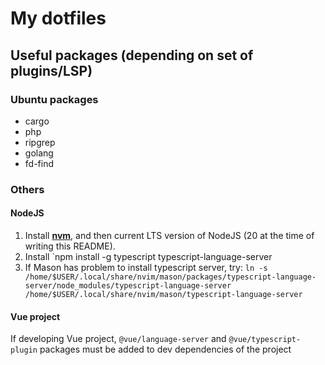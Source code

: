 # My dotfiles

## Useful packages (depending on set of plugins/LSP)

### Ubuntu packages

- cargo
- php
- ripgrep
- golang
- fd-find

### Others

#### NodeJS

1. Install [**nvm**](https://github.com/nvm-sh/nvm), and then current LTS version of NodeJS (20 at the time of writing this README).
2. Install `npm install -g typescript typescript-language-server
3. If Mason has problem to install typescript server, try: `ln -s /home/$USER/.local/share/nvim/mason/packages/typescript-language-server/node_modules/typescript-language-server /home/$USER/.local/share/nvim/mason/typescript-language-server`

#### Vue project

If developing Vue project, `@vue/language-server` and `@vue/typescript-plugin` packages must be added to dev dependencies of the project

